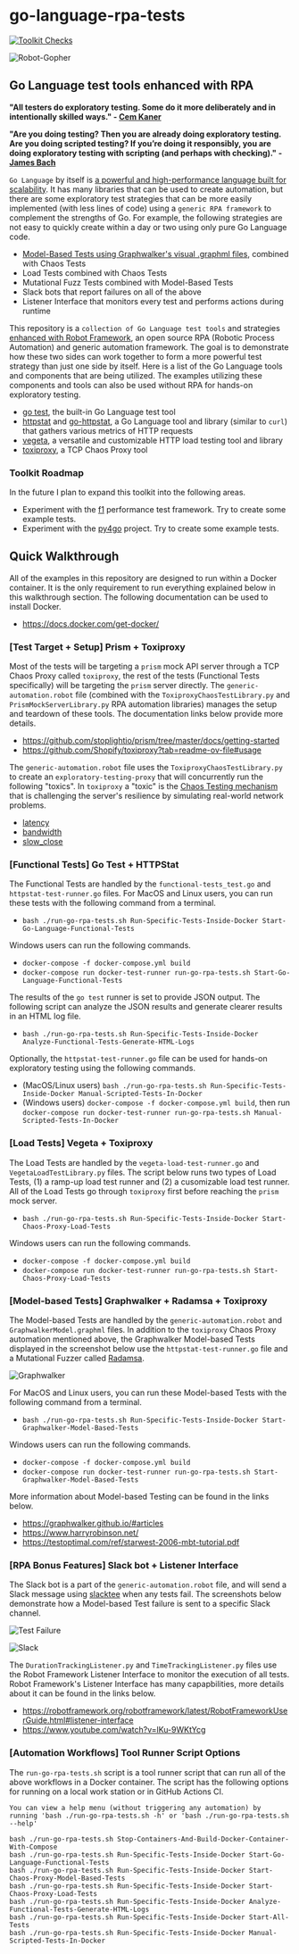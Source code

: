 # go-language-rpa-tests

[![Toolkit Checks](https://github.com/jg8481/go-language-rpa-tests/actions/workflows/toolkit-checks.yaml/badge.svg)](https://github.com/jg8481/go-language-rpa-tests/actions/workflows/toolkit-checks.yaml)

![Robot-Gopher](./images/image1.png)

## Go Language test tools enhanced with RPA

**"All testers do exploratory testing. Some do it more deliberately and in intentionally skilled ways." - [Cem Kaner](https://13j276.p3cdn1.secureserver.net/pdfs/QAIExploring.pdf)**

**"Are you doing testing? Then you are already doing exploratory testing. Are you doing scripted testing? If you’re doing it responsibly, you are doing exploratory testing with scripting (and perhaps with checking)." - [James Bach](https://www.satisfice.com/blog/archives/1509)**

`Go Language` by itself is [a powerful and high-performance language built for scalability](https://go.dev/solutions/case-studies). It has many libraries that can be used to create automation, but there are some exploratory test strategies that can be more easily implemented (with less lines of code) using a `generic RPA framework` to complement the strengths of Go. For example, the following strategies are not easy to quickly create within a day or two using only pure Go Language code.
- [Model-Based Tests using Graphwalker's visual .graphml files](https://graphwalker.github.io/), combined with Chaos Tests
- Load Tests combined with Chaos Tests 
- Mutational Fuzz Tests combined with Model-Based Tests 
- Slack bots that report failures on all of the above
- Listener Interface that monitors every test and performs actions during runtime

This repository is a `collection of Go Language test tools` and strategies [enhanced with Robot Framework](https://robotframework.org/), an open source RPA (Robotic Process Automation) and generic automation framework. The goal is to demonstrate how these two sides can work together to form a more powerful test strategy than just one side by itself. Here is a list of the Go Language tools and components that are being utilized. The examples utilizing these components and tools can also be used without RPA for hands-on exploratory testing.
- [go test](https://pkg.go.dev/testing), the built-in Go Language test tool
- [httpstat](https://github.com/davecheney/httpstat) and [go-httpstat](https://github.com/tcnksm/go-httpstat), a Go Language tool and library (similar to `curl`) that gathers various metrics of HTTP requests 
- [vegeta](https://github.com/tsenart/vegeta), a versatile and customizable HTTP load testing tool and library
- [toxiproxy](https://github.com/Shopify/toxiproxy), a TCP Chaos Proxy tool

### Toolkit Roadmap 

In the future I plan to expand this toolkit into the following areas.
- Experiment with the [f1](https://github.com/form3tech-oss/f1) performance test framework. Try to create some example tests.
- Experiment with the [py4go](https://github.com/tliron/py4go) project. Try to create some example tests.

## Quick Walkthrough

All of the examples in this repository are designed to run within a Docker container. It is the only requirement to run everything explained below in this walkthrough section. The following documentation can be used to install Docker.
- https://docs.docker.com/get-docker/


### [Test Target + Setup] Prism + Toxiproxy

Most of the tests will be targeting a `prism` mock API server through a TCP Chaos Proxy called `toxiproxy`, the rest of the tests (Functional Tests specifically) will be targeting the `prism` server directly. The `generic-automation.robot` file (combined with the `ToxiproxyChaosTestLibrary.py` and `PrismMockServerLibrary.py` RPA automation libraries) manages the setup and teardown of these tools. The documentation links below provide more details.
- https://github.com/stoplightio/prism/tree/master/docs/getting-started
- https://github.com/Shopify/toxiproxy?tab=readme-ov-file#usage

The `generic-automation.robot` file uses the `ToxiproxyChaosTestLibrary.py` to create an `exploratory-testing-proxy` that will concurrently run the following "toxics". In `toxiproxy` a "toxic" is the [Chaos Testing mechanism](https://principlesofchaos.org/) that is challenging the server's resilience by simulating real-world network problems.
- [latency](https://github.com/Shopify/toxiproxy?tab=readme-ov-file#latency)
- [bandwidth](https://github.com/Shopify/toxiproxy?tab=readme-ov-file#bandwidth)
- [slow_close](https://github.com/Shopify/toxiproxy?tab=readme-ov-file#slow_close)

### [Functional Tests] Go Test + HTTPStat

The Functional Tests are handled by the `functional-tests_test.go` and `httpstat-test-runner.go` files. For MacOS and Linux users, you can run these tests with the following command from a terminal.
- `bash ./run-go-rpa-tests.sh Run-Specific-Tests-Inside-Docker Start-Go-Language-Functional-Tests`

Windows users can run the following commands.
- `docker-compose -f docker-compose.yml build`
- `docker-compose run docker-test-runner run-go-rpa-tests.sh Start-Go-Language-Functional-Tests`

The results of the `go test` runner is set to provide JSON output. The following script can analyze the JSON results and generate clearer results in an HTML log file.
- `bash ./run-go-rpa-tests.sh Run-Specific-Tests-Inside-Docker Analyze-Functional-Tests-Generate-HTML-Logs`

Optionally, the `httpstat-test-runner.go` file can be used for hands-on exploratory testing using the following commands. 
- (MacOS/Linux users) `bash ./run-go-rpa-tests.sh Run-Specific-Tests-Inside-Docker Manual-Scripted-Tests-In-Docker`
- (Windows users) `docker-compose -f docker-compose.yml build`, then run `docker-compose run docker-test-runner run-go-rpa-tests.sh Manual-Scripted-Tests-In-Docker`

### [Load Tests] Vegeta + Toxiproxy

The Load Tests are handled by the `vegeta-load-test-runner.go` and `VegetaLoadTestLibrary.py` files. The script below runs two types of Load Tests, (1) a ramp-up load test runner and (2) a cusomizable load test runner. All of the Load Tests go through `toxiproxy` first before reaching the `prism` mock server.
- `bash ./run-go-rpa-tests.sh Run-Specific-Tests-Inside-Docker Start-Chaos-Proxy-Load-Tests`

Windows users can run the following commands.
- `docker-compose -f docker-compose.yml build`
- `docker-compose run docker-test-runner run-go-rpa-tests.sh Start-Chaos-Proxy-Load-Tests`

### [Model-based Tests] Graphwalker + Radamsa + Toxiproxy

The Model-based Tests are handled by the `generic-automation.robot` and `GraphwalkerModel.graphml` files. In addition to the `toxiproxy` Chaos Proxy automation mentioned above, the Graphwalker Model-based Tests displayed in the screenshot below use the `httpstat-test-runner.go` file and a Mutational Fuzzer called [Radamsa](https://gitlab.com/akihe/radamsa).

![Graphwalker](./images/image2.png)

For MacOS and Linux users, you can run these Model-based Tests with the following command from a terminal.
- `bash ./run-go-rpa-tests.sh Run-Specific-Tests-Inside-Docker Start-Graphwalker-Model-Based-Tests`

Windows users can run the following commands.
- `docker-compose -f docker-compose.yml build`
- `docker-compose run docker-test-runner run-go-rpa-tests.sh Start-Graphwalker-Model-Based-Tests`

More information about Model-based Testing can be found in the links below.
- https://graphwalker.github.io/#articles
- https://www.harryrobinson.net/
- https://testoptimal.com/ref/starwest-2006-mbt-tutorial.pdf

### [RPA Bonus Features] Slack bot + Listener Interface

The Slack bot is a part of the `generic-automation.robot` file, and will send a Slack message using [slacktee](https://github.com/coursehero/slacktee) when any tests fail. The screenshots below demonstrate how a Model-based Test failure is sent to a specific Slack channel.

![Test Failure](./images/image3.png)

![Slack](./images/image4.png)

The `DurationTrackingListener.py` and `TimeTrackingListener.py` files use the Robot Framework Listener Interface to monitor the execution of all tests. Robot Framework's Listener Interface has many capapbilities, more details about it can be found in the links below.
- https://robotframework.org/robotframework/latest/RobotFrameworkUserGuide.html#listener-interface
- https://www.youtube.com/watch?v=lKu-9WKtYcg

### [Automation Workflows] Tool Runner Script Options

The `run-go-rpa-tests.sh` script is a tool runner script that can run all of the above workflows in a Docker container. The script has the following options for running on a local work station or in GitHub Actions CI.

```
You can view a help menu (without triggering any automation) by running 'bash ./run-go-rpa-tests.sh -h' or 'bash ./run-go-rpa-tests.sh --help'

bash ./run-go-rpa-tests.sh Stop-Containers-And-Build-Docker-Container-With-Compose
bash ./run-go-rpa-tests.sh Run-Specific-Tests-Inside-Docker Start-Go-Language-Functional-Tests
bash ./run-go-rpa-tests.sh Run-Specific-Tests-Inside-Docker Start-Chaos-Proxy-Model-Based-Tests
bash ./run-go-rpa-tests.sh Run-Specific-Tests-Inside-Docker Start-Chaos-Proxy-Load-Tests
bash ./run-go-rpa-tests.sh Run-Specific-Tests-Inside-Docker Analyze-Functional-Tests-Generate-HTML-Logs
bash ./run-go-rpa-tests.sh Run-Specific-Tests-Inside-Docker Start-All-Tests
bash ./run-go-rpa-tests.sh Run-Specific-Tests-Inside-Docker Manual-Scripted-Tests-In-Docker
```
